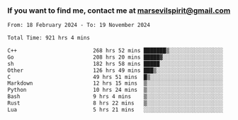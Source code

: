### If you want to find me, contact me at marsevilspirit@gmail.com

<!--
**marsevilspirit/marsevilspirit** is a ✨ _special_ ✨ repository because its `README.md` (this file) appears on your GitHub profile.

Here are some ideas to get you started:

- 🔭 I’m currently working on ...
- 🌱 I’m currently learning ...
- 👯 I’m looking to collaborate on ...
- 🤔 I’m looking for help with ...
- 💬 Ask me about ...
- 📫 How to reach me: ...
- 😄 Pronouns: ...
- ⚡ Fun fact: ...
-->
<!--START_SECTION:waka-->

```txt
From: 18 February 2024 - To: 19 November 2024

Total Time: 921 hrs 4 mins

C++                        268 hrs 52 mins ███████▒░░░░░░░░░░░░░░░░░   29.19 %
Go                         208 hrs 20 mins █████▓░░░░░░░░░░░░░░░░░░░   22.62 %
sh                         182 hrs 58 mins █████░░░░░░░░░░░░░░░░░░░░   19.87 %
Other                      126 hrs 49 mins ███▒░░░░░░░░░░░░░░░░░░░░░   13.77 %
C                          49 hrs 51 mins  █▒░░░░░░░░░░░░░░░░░░░░░░░   05.41 %
Markdown                   12 hrs 15 mins  ▒░░░░░░░░░░░░░░░░░░░░░░░░   01.33 %
Python                     10 hrs 24 mins  ▒░░░░░░░░░░░░░░░░░░░░░░░░   01.13 %
Bash                       9 hrs 4 mins    ▒░░░░░░░░░░░░░░░░░░░░░░░░   00.99 %
Rust                       8 hrs 22 mins   ▒░░░░░░░░░░░░░░░░░░░░░░░░   00.91 %
Lua                        5 hrs 21 mins   ░░░░░░░░░░░░░░░░░░░░░░░░░   00.58 %
```

<!--END_SECTION:waka-->
